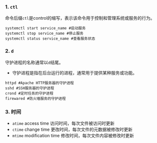 ### 1. `ctl`
命令后缀`ctl`是control的缩写，表示该命令用于控制和管理系统或服务的行为。
```shell
systemctl start service_name #启动服务
systemctl stop service_name #停止服务
systemctl status service_name #查看服务状态
```

### 2. `d`
守护进程的名称通常以`d`结尾。
- 守护进程是指在后台运行的进程，通常用于提供某种服务或功能。
```shell
httpd #Apache HTTP服务器的守护进程
sshd #SSH服务器的守护进程
crond #定时任务的守护进程
firewared #防火墙服务的守护进程
```

### 3. 时间
- `atime` access time 访问时间，每次文件被访问时更新
- `ctime` change time 更改时间，每次文件的元数据被修改时更新
- `mtime` modification time 修改时间，每次文件内容被修改时更新